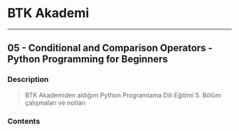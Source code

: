 # BTK Akademi
___

## 05 - Conditional and Comparison Operators - Python Programming for Beginners

### Description
> BTK Akademiden aldığım Python Programlama Dili Eğitimi 5. Bölüm çalışmaları ve notları

### Contents
